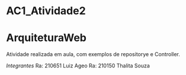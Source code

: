 # AC1_Atividade2


# ArquiteturaWeb
Atividade realizada em aula, com exemplos de repositorye e Controller. 

*Integrantes*
Ra: 210651 Luiz Ageo 
Ra: 210150 Thalita Souza
